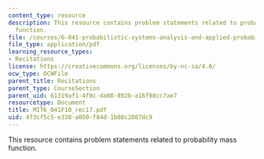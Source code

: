 ```yaml
---
content_type: resource
description: This resource contains problem statements related to probability mass
  function.
file: /courses/6-041-probabilistic-systems-analysis-and-applied-probability-fall-2010/4f3cf5c5e338a050f84d1b08c2087dc9_MIT6_041F10_rec17.pdf
file_type: application/pdf
learning_resource_types:
- Recitations
license: https://creativecommons.org/licenses/by-nc-sa/4.0/
ocw_type: OCWFile
parent_title: Recitations
parent_type: CourseSection
parent_uid: 61319af1-4f0c-da08-892b-a16f98cc7ae7
resourcetype: Document
title: MIT6_041F10_rec17.pdf
uid: 4f3cf5c5-e338-a050-f84d-1b08c2087dc9
---
```

This resource contains problem statements related to probability mass function.